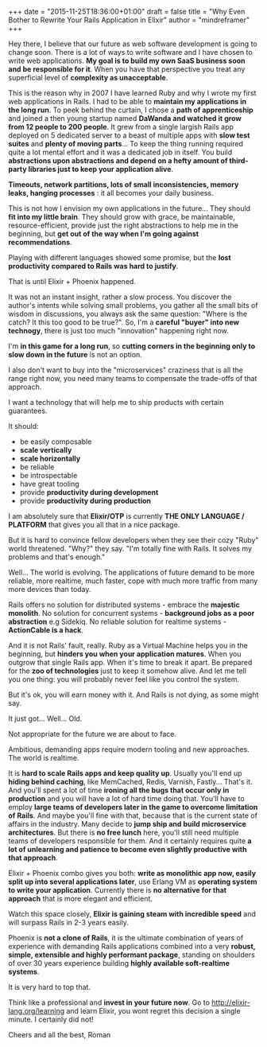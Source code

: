 +++
date = "2015-11-25T18:36:00+01:00"
draft = false
title = "Why Even Bother to Rewrite Your Rails Application in Elixir"
author = "mindreframer"
+++


Hey there, I believe that our future as web software development is going to change soon.
There is a lot of ways to write software and I have chosen to write web applications. **My goal is to build my own SaaS business soon and be responsible for it**. When you have that perspective you treat any superficial level of **complexity as unacceptable**.


This is the reason why in 2007 I have learned Ruby and why I wrote my first web applications in Rails. I had to be able to **maintain my applications in the long run**. To peek behind the curtain, I chose a **path of apprenticeship** and joined a then young startup named **DaWanda and watched it grow from 12 people to 200 people**. It grew from a single largish Rails app deployed on 5 dedicated server to a beast of multiple apps with **slow test suites** and **plenty of moving parts**... To keep the thing running required quite a lot mental effort and it was a dedicated job in itself. You build **abstractions upon abstractions and depend on a hefty amount of third-party libraries just to keep your application alive**.

**Timeouts, network partitions, lots of small inconsistencies, memory leaks, hanging processes** : it all becomes your daily business.


This is not how I envision my own applications in the future... They should **fit into my little brain**. They should grow with grace, be maintainable, resource-efficient, provide just the right abstractions to help me in the beginning, but **get out of the way when I'm going against recommendations**.

Playing with different languages showed some promise, but the **lost productivity compared to Rails was hard to justify**.


That is until Elixir + Phoenix happened.


It was not an instant insight, rather a slow process. You discover the author's intents while solving small problems, you gather all the small bits of wisdom in discussions, you always ask the same question: "Where is the catch? It this too good to be true?". So, I'm a **careful "buyer" into new technogy**, there is just too much "innovation" happening right now.

I'm **in this game for a long run**, so **cutting corners in the beginning only to slow down in the future** is not an option.


I also don't want to buy into the "microservices" craziness that is all the range right now, you need many teams to compensate the trade-offs of that approach.

I want a technology that will help me to ship products with certain guarantees.

It should:

  - be easily composable
  - **scale vertically**
  - **scale horizontally**
  - be reliable
  - be introspectable
  - have great tooling
  - provide **productivity during development**
  - provide **productivity during production**




I am absolutely sure that __Elixir/OTP__ is currently __THE ONLY LANGUAGE / PLATFORM__ that gives you all that in a nice package.

But it is hard to convince fellow developers when they see their cozy "Ruby" world threatened. "Why?" they say. "I'm totally fine with Rails. It solves my problems and that's enough."


Well... The world is evolving. The applications of future demand to be more reliable, more realtime, much faster, cope with much more traffic from many more devices than today.

Rails offers no solution for distributed systems - embrace the **majestic monolith**. No solution for concurrent systems - **background jobs as a poor abstraction** e.g Sidekiq. No reliable solution for realtime systems - **ActionCable is a hack**.

And it is not Rails' fault, really. Ruby as a Virtual Machine helps you in the beginning, but **hinders you when your application matures**. When you outgrow that single Rails app. When it's time to break it apart. Be prepared for the **zoo of technologies** just to keep it somehow alive. And let me tell you one thing: you will probably never feel like you control the system.

But it's ok, you will earn money with it. And Rails is not dying, as some might say.

It just got... Well... Old.

Not appropriate for the future we are about to face.

Ambitious, demanding apps require modern tooling and new approaches. The world is realtime.

It is **hard to scale Rails apps and keep quality up**. Usually you'll end up **hiding behind caching**, like MemCached, Redis, Varnish, Fastly... That's it. And you'll spent a lot of time **ironing all the bugs that occur only in production** and you will have a lot of hard time doing that. You'll have to employ **large teams of developers later in the game to overcome limitation of Rails**. And maybe you'll fine with that, because that is the current state of affairs in the industry. Many decide to **jump ship and build microservice architectures**. But there is **no free lunch** here, you'll still need multiple teams of developers responsible for them. And it certainly requires quite **a lot of unlearning and patience to become even slightly productive with that approach**.

Elixir + Phoenix combo gives you both: **write as monolithic app now, easily split up into several applications later**, use Erlang VM as **operating system to write your application**. Currently there is **no alternative for that approach** that is more elegant and efficient.

Watch this space closely, **Elixir is gaining steam with incredible speed** and will surpass Rails in 2-3 years easily.

Phoenix is **not a clone of Rails**, it is the ultimate combination of years of experience with demanding Rails applications combined into a very **robust, simple, extensible and highly performant package**, standing on shoulders of over 30 years experience building **highly available soft-realtime systems**.

It is very hard to top that.

Think like a professional and **invest in your future now**. Go to http://elixir-lang.org/learning and learn Elixir, you wont regret this decision a single minute. I certainly did not!

Cheers and all the best,
Roman
